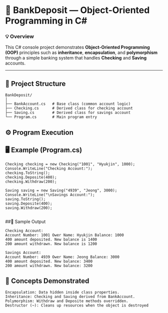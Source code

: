 # 🏦 BankDeposit — Object-Oriented Programming in C#

### 💡 Overview
This C# console project demonstrates **Object-Oriented Programming (OOP)** principles such as **inheritance**, **encapsulation**, and **polymorphism** through a simple banking system that handles **Checking** and **Saving** accounts.

---

## 🧱 Project Structure
```
BankDeposit/
│
├── BankAccount.cs   # Base class (common account logic)
├── Checking.cs      # Derived class for checking account
├── Saving.cs        # Derived class for savings account
└── Program.cs       # Main program entry
```


## ⚙️ Program Execution
## 🖥️ Example (Program.cs)
```
Checking checking = new Checking("1001", "Hyukjin", 1000);
Console.WriteLine("Checking Account:");
checking.ToString();
checking.Deposite(400);
checking.Withdraw(200);

Saving saving = new Saving("4939", "Jeong", 3000);
Console.WriteLine("\nSavings Account:");
saving.ToString();
saving.Deposite(400);
saving.Withdraw(200);


```

##🧾 Sample Output
```
Checking Account:
Account Number: 1001 Ower Name: Hyukjin Balance: 1000
400 amount deposited. New balance is 1400
200 amount withdrawn. New balance is 1200

Savings Account:
Account Number: 4939 Ower Name: Jeong Balance: 3000
400 amount deposited. New balance: 3400
200 amount withdrawn. New balance: 3200

```
## 🧠 Concepts Demonstrated
```
Encapsulation: Data hidden inside class properties.
Inheritance: Checking and Saving derived from BankAccount.
Polymorphism: Withdraw and Deposite methods overridden.
Destructor (~): Cleans up resources when the object is destroyed
```

